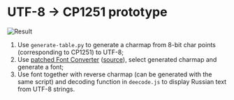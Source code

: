 # UTF-8 -> CP1251 prototype

![Result](result.jpg)

1. Use `generate-table.py` to generate a charmap from 8-bit char points (corresponding to CP1251) to UTF-8;
2. Use [patched Font Converter](https://abbradar.moe/me/banglejs-font.html) ([source](https://github.com/abbradar/EspruinoDocs/blob/master/info/Font%20Converter.md)), select generated charmap and generate a font;
3. Use font together with reverse charmap (can be generated with the same script) and decoding function in `deecode.js` to display Russian text from UTF-8 strings.

